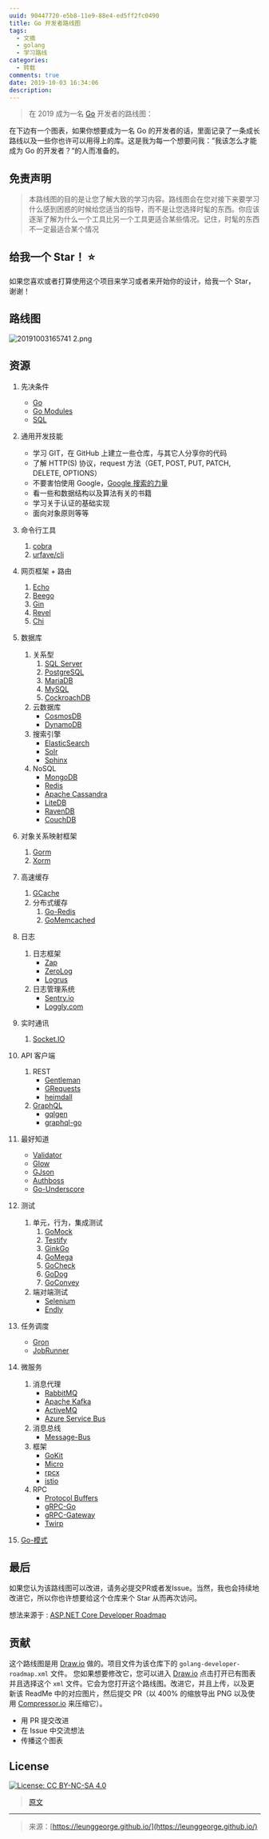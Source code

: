 ```yaml
---
uuid: 90447720-e5b8-11e9-88e4-ed5ff2fc0490
title: Go 开发者路线图
tags:
  - 文摘
  - golang
  - 学习路线
categories:
  - 转载
comments: true
date: 2019-10-03 16:34:06
description:
---
```


> 在 2019 成为一名 [Go](https://golang.org/) 开发者的路线图：

<!--more-->

在下边有一个图表，如果你想要成为一名 Go 的开发者的话，里面记录了一条成长路线以及一些你也许可以用得上的库。这是我为每一个想要问我：”我该怎么才能成为 Go 的开发者？“的人而准备的。

## **免责声明**

> 本路线图的目的是让您了解大致的学习内容。路线图会在您对接下来要学习什么感到困惑的时候给您适当的指导，而不是让您选择时髦的东西。你应该逐渐了解为什么一个工具比另一个工具更适合某些情况。记住，时髦的东西不一定最适合某个情况

## 给我一个 Star！ :star:

如果您喜欢或者打算使用这个项目来学习或者来开始你的设计，给我一个 Star，谢谢！

## 路线图

![20191003165741 2.png](source/assets/images/20191003165741%202.png)

## 资源

1. 先决条件

   - [Go](https://golangbot.com/)
   - [Go Modules](https://blog.golang.org/using-go-modules)
   - [SQL](https://www.w3schools.com/sql/default.asp)

2. 通用开发技能

   - 学习 GIT，在 GitHub 上建立一些仓库，与其它人分享你的代码
   - 了解 HTTP(S) 协议，request 方法（GET, POST, PUT, PATCH, DELETE, OPTIONS）
   - 不要害怕使用 Google，[Google 搜索的力量](http://www.powersearchingwithgoogle.com/)
   - 看一些和数据结构以及算法有关的书籍
   - 学习关于认证的基础实现
   - 面向对象原则等等

3. 命令行工具
   1. [cobra](https://github.com/spf13/cobra)
   2. [urfave/cli](https://github.com/urfave/cli)

4. 网页框架 + 路由

   1. [Echo](https://github.com/labstack/echo)
   2. [Beego](https://github.com/astaxie/beego)
   3. [Gin](https://github.com/gin-gonic/gin)
   4. [Revel](https://github.com/revel/revel)
   5. [Chi](https://github.com/go-chi/chi)

5. 数据库

   1. 关系型
      1. [SQL Server](https://www.microsoft.com/en-us/sql-server/sql-server-2017)
      2. [PostgreSQL](https://www.postgresql.org/)
      3. [MariaDB](https://mariadb.org/)
      4. [MySQL](https://www.mysql.com/)
      5. [CockroachDB](https://www.cockroachlabs.com/)
   2. 云数据库
      - [CosmosDB](https://docs.microsoft.com/en-us/azure/cosmos-db)
      - [DynamoDB](https://aws.amazon.com/dynamodb/)
   3. 搜索引擎
      - [ElasticSearch](https://www.elastic.co/)
      - [Solr](http://lucene.apache.org/solr/)
      - [Sphinx](http://sphinxsearch.com/)
   4. NoSQL
      - [MongoDB](https://www.mongodb.com/)
      - [Redis](https://redis.io/)
      - [Apache Cassandra](http://cassandra.apache.org/)
      - [LiteDB](https://github.com/mbdavid/LiteDB)
      - [RavenDB](https://github.com/ravendb/ravendb)
      - [CouchDB](http://couchdb.apache.org/)

6. 对象关系映射框架

   1. [Gorm](https://github.com/jinzhu/gorm)
   2. [Xorm](https://github.com/go-xorm/xorm)

7. 高速缓存

   1. [GCache](https://github.com/bluele/gcache)
   2. 分布式缓存
      1. [Go-Redis](https://github.com/go-redis/redis)
      2. [GoMemcached](https://github.com/bradfitz/gomemcache)

8. 日志

   1. 日志框架
      - [Zap](https://github.com/uber-go/zap)
      - [ZeroLog](https://github.com/rs/zerolog)
      - [Logrus](https://github.com/sirupsen/logrus)
   2. 日志管理系统
      - [Sentry.io](http://sentry.io)
      - [Loggly.com](https://loggly.com)

9. 实时通讯
   1. [Socket.IO](https://socket.io/)

10. API 客户端

    1. REST
       - [Gentleman](https://github.com/h2non/gentleman)
       - [GRequests](https://github.com/kennethreitz/grequests)
       - [heimdall](https://github.com/heimdal/heimdal)
    2. [GraphQL](https://graphql.org/)
       - [gqlgen](https://github.com/99designs/gqlgen)
       - [graphql-go](https://github.com/graph-gophers/graphql-go)

11. 最好知道

    - [Validator](https://github.com/chriso/validator.js/)
    - [Glow](https://github.com/pytorch/glow)
    - [GJson](https://github.com/tidwall/gjson)
    - [Authboss](https://github.com/volatiletech/authboss)
    - [Go-Underscore](https://github.com/ahl5esoft/golang-underscore)

12. 测试

    1. 单元，行为，集成测试
       1. [GoMock](https://github.com/golang/mock)
       2. [Testify](https://github.com/stretchr/testify)
       3. [GinkGo](https://github.com/onsi/ginkgo)
       4. [GoMega](https://github.com/onsi/gomega)
       5. [GoCheck](https://github.com/go-check/check)
       6. [GoDog](https://github.com/DATA-DOG/godog)
       7. [GoConvey](https://github.com/smartystreets/goconvey)
    2. 端对端测试
       - [Selenium](https://github.com/tebeka/selenium)
       - [Endly](https://github.com/viant/endly)

13. 任务调度

    - [Gron](https://github.com/roylee0704/gron)
    - [JobRunner](https://github.com/bamzi/jobrunner)

14. 微服务

    1. 消息代理
       - [RabbitMQ](https://www.rabbitmq.com/tutorials/tutorial-one-go.html)
       - [Apache Kafka](https://kafka.apache.org/)
       - [ActiveMQ](https://github.com/apache/activemq)
       - [Azure Service Bus](https://docs.microsoft.com/en-us/azure/service-bus-messaging/service-bus-messaging-overview)
    2. 消息总线
       - [Message-Bus](https://github.com/vardius/message-bus)
    3. 框架
         - [GoKit](https://github.com/go-kit/kit)
         - [Micro](https://github.com/micro/go-micro)
         - [rpcx](https://github.com/smallnest/rpcx)
         - [istio](https://github.com/istio/istio)
    4. RPC
         - [Protocol Buffers](https://github.com/protocolbuffers/protobuf)
         - [gRPC-Go](https://github.com/grpc/grpc-go)
         - [gRPC-Gateway](https://github.com/grpc-ecosystem/grpc-gateway)
         - [Twirp](https://github.com/twitchtv/twirp)

15. [Go-模式](https://github.com/tmrts/go-patterns)


## 最后

如果您认为该路线图可以改进，请务必提交PR或者发Issue。当然，我也会持续地改进它，所以你也许想要给这个仓库来个 Star 从而再次访问。

想法来源于 : [ASP.NET Core Developer Roadmap](https://github.com/MoienTajik/AspNetCore-Developer-Roadmap)

## 贡献

这个路线图是用 [Draw.io](https://www.draw.io/) 做的。项目文件为该仓库下的 `golang-developer-roadmap.xml` 文件。 您如果想要修改它，您可以进入 [Draw.io](https://www.draw.io/) 点击打开已有图表并且选择这个 `xml` 文件。它会为您打开这个路线图。改进它，并且上传，以及更新该 ReadMe 中的对应图片，然后提交 PR（以 400% 的缩放导出 PNG 以及使用 [Compressor.io](https://compressor.io/compress) 来压缩它）。

- 用 PR 提交改进
- 在 Issue 中交流想法
- 传播这个图表

## License

[![License: CC BY-NC-SA 4.0](https://img.shields.io/badge/License-CC%20BY--NC--SA%204.0-lightgrey.svg)](https://creativecommons.org/licenses/by-nc-sa/4.0/)



> [原文](https://github.com/Quorafind/golang-developer-roadmap-cn/blob/master/ReadMe.md)


---
<link rel="stylesheet" href="http://yandex.st/highlightjs/6.1/styles/default.min.css">
<script src="http://yandex.st/highlightjs/6.1/highlight.min.js"></script>
<script>
hljs.tabReplace = ' ';
hljs.initHighlightingOnLoad();
</script>

> 来源：[https://leunggeorge.github.io/](https://leunggeorge.github.io/)  
